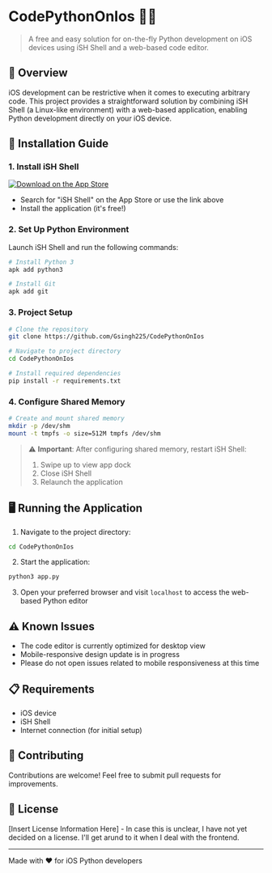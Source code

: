 # CodePythonOnIos 🐍📱

> A free and easy solution for on-the-fly Python development on iOS devices using iSH Shell and a web-based code editor.

## 📝 Overview

iOS development can be restrictive when it comes to executing arbitrary code. This project provides a straightforward solution by combining iSH Shell (a Linux-like environment) with a web-based application, enabling Python development directly on your iOS device.

## 🚀 Installation Guide

### 1. Install iSH Shell
[![Download on the App Store](https://img.shields.io/badge/Download-App%20Store-blue.svg)](https://apps.apple.com/us/app/ish-shell/id1436902243)
- Search for "iSH Shell" on the App Store or use the link above
- Install the application (it's free!)

### 2. Set Up Python Environment
Launch iSH Shell and run the following commands:
```bash
# Install Python 3
apk add python3

# Install Git
apk add git
```

### 3. Project Setup
```bash
# Clone the repository
git clone https://github.com/Gsingh225/CodePythonOnIos

# Navigate to project directory
cd CodePythonOnIos

# Install required dependencies
pip install -r requirements.txt
```

### 4. Configure Shared Memory
```bash
# Create and mount shared memory
mkdir -p /dev/shm
mount -t tmpfs -o size=512M tmpfs /dev/shm
```

> ⚠️ **Important**: After configuring shared memory, restart iSH Shell:
> 1. Swipe up to view app dock
> 2. Close iSH Shell
> 3. Relaunch the application

## 🖥️ Running the Application

1. Navigate to the project directory:
```bash
cd CodePythonOnIos
```

2. Start the application:
```bash
python3 app.py
```

3. Open your preferred browser and visit `localhost` to access the web-based Python editor

## ⚠️ Known Issues

- The code editor is currently optimized for desktop view
- Mobile-responsive design update is in progress
- Please do not open issues related to mobile responsiveness at this time

## 📋 Requirements

- iOS device
- iSH Shell
- Internet connection (for initial setup)

## 🤝 Contributing

Contributions are welcome! Feel free to submit pull requests for improvements.

## 📄 License

[Insert License Information Here] - In case this is unclear, I have not yet decided on a license. I'll get arund to it when I deal with the frontend.

---
Made with ❤️ for iOS Python developers
